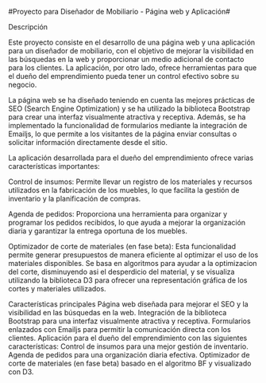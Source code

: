 #Proyecto para Diseñador de Mobiliario - Página web y Aplicación#

Descripción

Este proyecto consiste en el desarrollo de una página web y una aplicación para un diseñador de mobiliario, con el objetivo de mejorar la visibilidad en las búsquedas en la web y proporcionar un medio adicional de contacto para los clientes. La aplicación, por otro lado, ofrece herramientas para que el dueño del emprendimiento pueda tener un control efectivo sobre su negocio.

La página web se ha diseñado teniendo en cuenta las mejores prácticas de SEO (Search Engine Optimization) y se ha utilizado la biblioteca Bootstrap para crear una interfaz visualmente atractiva y receptiva. Además, se ha implementado la funcionalidad de formularios mediante la integración de Emailjs, lo que permite a los visitantes de la página enviar consultas o solicitar información directamente desde el sitio.

La aplicación desarrollada para el dueño del emprendimiento ofrece varias características importantes:

Control de insumos: Permite llevar un registro de los materiales y recursos utilizados en la fabricación de los muebles, lo que facilita la gestión de inventario y la planificación de compras.

Agenda de pedidos: Proporciona una herramienta para organizar y programar los pedidos recibidos, lo que ayuda a mejorar la organización diaria y garantizar la entrega oportuna de los muebles.

Optimizador de corte de materiales (en fase beta): Esta funcionalidad permite generar presupuestos de manera eficiente al optimizar el uso de los materiales disponibles. Se basa en algoritmos para ayudar a la optimizacion del corte, disminuyendo asi el desperdicio del material, y se visualiza utilizando la biblioteca D3 para ofrecer una representación gráfica de los cortes y materiales utilizados.

Características principales
Página web diseñada para mejorar el SEO y la visibilidad en las búsquedas en la web.
Integración de la biblioteca Bootstrap para una interfaz visualmente atractiva y receptiva.
Formularios enlazados con Emailjs para permitir la comunicación directa con los clientes.
Aplicación para el dueño del emprendimiento con las siguientes características:
Control de insumos para una mejor gestión de inventario.
Agenda de pedidos para una organización diaria efectiva.
Optimizador de corte de materiales (en fase beta) basado en el algoritmo BF y visualizado con D3.
